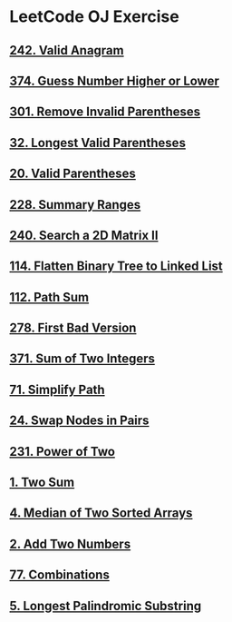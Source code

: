 # LeetCode OJ Exercise

## [242. Valid Anagram][1]

## [374. Guess Number Higher or Lower][2]

## [301. Remove Invalid Parentheses][3]

## [32. Longest Valid Parentheses][4]

## [20. Valid Parentheses][5]

## [228. Summary Ranges][6]

## [240. Search a 2D Matrix II][7]

## [114. Flatten Binary Tree to Linked List][8]

## [112. Path Sum][9]

## [278. First Bad Version][10]

## [371. Sum of Two Integers][11]

## [71. Simplify Path][12]

## [24. Swap Nodes in Pairs][13]

## [231. Power of Two][14]

## [1. Two Sum][15]

## [4. Median of Two Sorted Arrays][16]

## [2. Add Two Numbers][17]

## [77. Combinations][18]

## [5. Longest Palindromic Substring][19]


  [1]: https://leetcode.com/problems/valid-anagram/
  [2]: https://leetcode.com/problems/guess-number-higher-or-lower/
  [3]: https://leetcode.com/problems/remove-invalid-parentheses/
  [4]: https://leetcode.com/problems/longest-valid-parentheses/
  [5]: https://leetcode.com/problems/valid-parentheses/
  [6]: https://leetcode.com/problems/summary-ranges/
  [7]: https://leetcode.com/problems/search-a-2d-matrix-ii/
  [8]: https://leetcode.com/problems/flatten-binary-tree-to-linked-list/
  [9]: https://leetcode.com/problems/path-sum/
  [10]: https://leetcode.com/problems/first-bad-version/
  [11]: https://leetcode.com/problems/sum-of-two-integers/
  [12]: https://leetcode.com/problems/simplify-path/
  [13]: https://leetcode.com/problems/swap-nodes-in-pairs/
  [14]: https://leetcode.com/problems/power-of-two/
  [15]: https://leetcode.com/problems/two-sum/
  [16]: https://leetcode.com/problems/median-of-two-sorted-arrays/
  [17]: https://leetcode.com/problems/add-two-numbers/
  [18]: https://leetcode.com/problems/combinations/
  [19]: https://leetcode.com/problems/longest-palindromic-substring/
